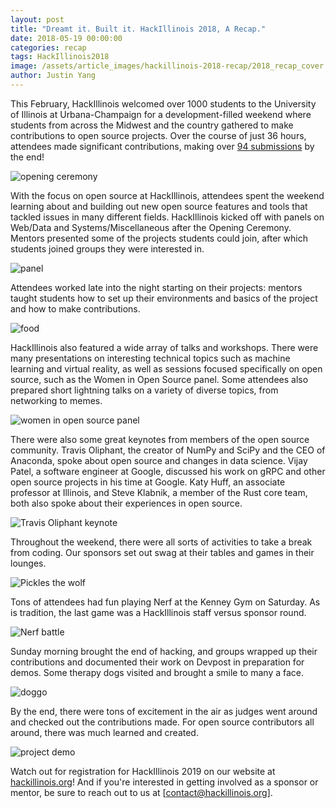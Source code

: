 ```yaml
---
layout: post
title: "Dreamt it. Built it. HackIllinois 2018, A Recap."
date: 2018-05-19 00:00:00
categories: recap
tags: HackIllinois2018
image: /assets/article_images/hackillinois-2018-recap/2018_recap_cover.jpg
author: Justin Yang
---
```


This February, HackIllinois welcomed over 1000 students to the University of Illinois at Urbana-Champaign for a development-filled weekend where students from across the Midwest and the country gathered to make contributions to open source projects. Over the course of just 36 hours, attendees made significant contributions, making over [94 submissions](https://hackillinois-2018.devpost.com/submissions) by the end!

![opening ceremony](/assets/article_images/hackillinois-2018-recap/ceremony.jpg "HackIllinois 2018 kicks off!")

With the focus on open source at HackIllinois, attendees spent the weekend learning about and building out new open source features and tools that tackled issues in many different fields. HackIllinois kicked off with panels on Web/Data and Systems/Miscellaneous after the Opening Ceremony. Mentors presented some of the projects students could join, after which students joined groups they were interested in.

![panel](/assets/article_images/hackillinois-2018-recap/panel.jpg "Mentors talk about open source at the Web/Data panel")

Attendees worked late into the night starting on their projects: mentors taught students how to set up their environments and basics of the project and how to make contributions.

![food](/assets/article_images/hackillinois-2018-recap/food.jpg "Attendees fill up on food to fuel them through the night")

HackIllinois also featured a wide array of talks and workshops. There were many presentations on interesting technical topics such as machine learning and virtual reality, as well as sessions focused specifically on open source, such as the Women in Open Source panel. Some attendees also prepared short lightning talks on a variety of diverse topics, from networking to memes.

![women in open source panel](/assets/article_images/hackillinois-2018-recap/wos.jpg "Lively discussion at the women in open source panel")

There were also some great keynotes from members of the open source community. Travis Oliphant, the creator of NumPy and SciPy and the CEO of Anaconda, spoke about open source and changes in data science. Vijay Patel, a software engineer at Google, discussed his work on gRPC and other open source projects in his time at Google. Katy Huff, an associate professor at Illinois, and Steve Klabnik, a member of the Rust core team, both also spoke about their experiences in open source.

![Travis Oliphant keynote](/assets/article_images/hackillinois-2018-recap/travis.jpg "Travis Oliphant talks about his company Quansight in his keynote")

Throughout the weekend, there were all sorts of activities to take a break from coding. Our sponsors set out swag at their tables and games in their lounges.

![Pickles the wolf](/assets/article_images/hackillinois-2018-recap/pickles.jpg "Pickles the wolf hangs out in the IMO lounge")

Tons of attendees had fun playing Nerf at the Kenney Gym on Saturday. As is tradition, the last game was a HackIllinois staff versus sponsor round.

![Nerf battle](/assets/article_images/hackillinois-2018-recap/nerf.jpg "Battling it out at Nerf")

Sunday morning brought the end of hacking, and groups wrapped up their contributions and documented their work on Devpost in preparation for demos. Some therapy dogs visited and brought a smile to many a face.

![doggo](/assets/article_images/hackillinois-2018-recap/dog.jpg "Taking a break with the cute doggo")

By the end, there were tons of excitement in the air as judges went around and checked out the contributions made. For open source contributors all around, there was much learned and created.

![project demo](/assets/article_images/hackillinois-2018-recap/demo.jpg "A group presents their contributions at the project expo")

Watch out for registration for HackIllinois 2019 on our website at [hackillinois.org](https://hackillinois.org)! And if you're interested in getting involved as a sponsor or mentor, be sure to reach out to us at [contact@hackillinois.org].
